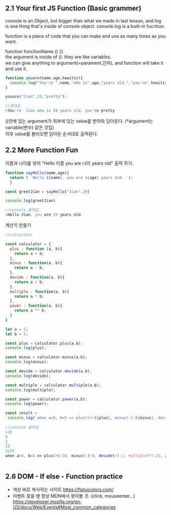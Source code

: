## 2.1 Your first JS Function (Basic grammer)
console is an Object, but bigger than what we made in last lesson, and log is one thing that's inside of console object. 
console.log is a built-in fucntion. 

function is a piece of code that you can make and use as many times as you want.

function functionName () {} <br>
the argument is inside of (). they are like variables. <Br>
we can give anything to argument(=parament,인자), and function will take it and use it.

```js
function youare(name,age,howitis){
  console.log("You're ",name,"who is",age,"years old.","you're",howitis);
}

youare("Jian",29,"pretty");

//결과값
>You're  Jian who is 29 years old. you're pretty
```
()안에 있는 argument가 외부에 있는 value를 받아와 담아둔다. (*argument는 variable(변수) 같은 것임) <br>
이후 value를 불러오면 담아둔 순서대로 출력된다.


## 2.2 More Function Fun
이름과 나이를 넣어 "Hello 이름 you are 나이 years old" 출력 하기.

```js
function sayHello(name,age){
  return ( `Hello ${name}. you are ${age} years old. `);
  }

const greetJian = sayHello("Jian",29)

console.log(greetJian)

//console 출력값
>Hello Jian. you are 29 years old. 
```

계산기 만들기
```js
//calculator 

const calculator = {
  plus : function (a, b){
    return a + b;
  },
  minus : function(a, b){
    return a - b;
  },
  devide : function(a, b){
    return a / b;
  },
  multiple : function(a, b){
    return a * b;
  },
  power : function(a, b){
    return a ** b;
  }
}

let a = 5;
let b = 5;

const plus = calculator.plus(a,b);
console.log(plus);

const minus = calculator.minus(a,b);
console.log(minus);

const devide = calculator.devide(a,b);
console.log(devide);

const multiple = calculator.multiple(a,b);
console.log(multiple);

const power = calculator.power(a,b);
console.log(power);

const result = 
 console.log(`when a=5, b=5 => plus(+):${plus}, minus(-):${minus}, devide(/):${devide}, multiple(*):${multiple}, power(**):${power} `)
 
//console 출력값
>10
0
1
25
3125
when a=5, b=5 => plus(+):10, minus(-):0, devide(/):1, multiple(*):25, power(**):3125 
   
 ```
## 2.6 DOM - If else - Function practice
* 색상 바로 복사하는 사이트 https://flatuicolors.com/
* 이벤트 찾을 땐 항상 MDN에서 찾아볼 것. (click, mouseenter...) <br>
 https://developer.mozilla.org/en-US/docs/Web/Events#Most_common_categories
 
    
